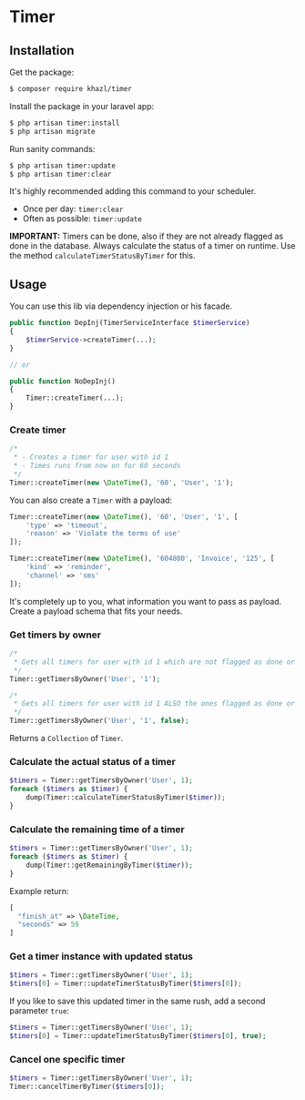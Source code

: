 # Timer

## Installation

Get the package:
```bash
$ composer require khazl/timer
```

Install the package in your laravel app:
```bash
$ php artisan timer:install
$ php artisan migrate
```

Run sanity commands:
```bash
$ php artisan timer:update
$ php artisan timer:clear
```
It's highly recommended adding this command to your scheduler.  
- Once per day: `timer:clear`
- Often as possible: `timer:update`  

**IMPORTANT:** Timers can be done, also if they are not already flagged as done in the database.
Always calculate the status of a timer on runtime. Use the method `calculateTimerStatusByTimer` for this.

## Usage

You can use this lib via dependency injection or his facade.

```php
public function DepInj(TimerServiceInterface $timerService)
{
    $timerService->createTimer(...);
}

// or

public function NoDepInj()
{
    Timer::createTimer(...);
}
```

### Create timer

```php
/*
 * - Creates a timer for user with id 1
 * - Times runs from now on for 60 seconds
 */
Timer::createTimer(new \DateTime(), '60', 'User', '1');
```

You can also create a `Timer` with a payload:
```php
Timer::createTimer(new \DateTime(), '60', 'User', '1', [
    'type' => 'timeout',
    'reason' => 'Violate the terms of use'
]);

Timer::createTimer(new \DateTime(), '604800', 'Invoice', '125', [
    'kind' => 'reminder',
    'channel' => 'sms'
]);
```
It's completely up to you, what information you want to pass as payload.  
Create a payload schema that fits your needs.

### Get timers by owner

```php
/*
 * Gets all timers for user with id 1 which are not flagged as done or canceled
 */
Timer::getTimersByOwner('User', '1');

/*
 * Gets all timers for user with id 1 ALSO the ones flagged as done or canceled
 */
Timer::getTimersByOwner('User', '1', false);
```

Returns a `Collection` of `Timer`.

### Calculate the actual status of a timer

```php
$timers = Timer::getTimersByOwner('User', 1);
foreach ($timers as $timer) {
    dump(Timer::calculateTimerStatusByTimer($timer));
}
```

### Calculate the remaining time of a timer

```php
$timers = Timer::getTimersByOwner('User', 1);
foreach ($timers as $timer) {
    dump(Timer::getRemainingByTimer($timer));
}
```

Example return: 
```php
[
  "finish_at" => \DateTime,
  "seconds" => 59
]
```

### Get a timer instance with updated status

```php
$timers = Timer::getTimersByOwner('User', 1);
$timers[0] = Timer::updateTimerStatusByTimer($timers[0]);
```

If you like to save this updated timer in the same rush, add a second parameter `true`:
```php
$timers = Timer::getTimersByOwner('User', 1);
$timers[0] = Timer::updateTimerStatusByTimer($timers[0], true);
```

### Cancel one specific timer

```php
$timers = Timer::getTimersByOwner('User', 1);
Timer::cancelTimerByTimer($timers[0]);
```

